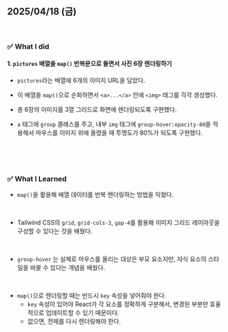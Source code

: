## 2025/04/18 (금)

<br>

### ✅ What I did

#### 1. `pictures` 배열을 `map()` 반복문으로 돌면서 사진 6장 렌더링하기

- `pictures`라는 배열에 6개의 이미지 URL을 담았다.

- 이 배열을 `map()`으로 순회하면서 `<a>...</a>` 안에 `<img>` 태그를 각각 생성했다.

- 총 6장의 이미지를 3열 그리드로 화면에 렌더링되도록 구현했다.

- `a` 태그에 `group` 클래스를 주고, 내부 `img` 태그에 `group-hover:opacity-80`을 적용해서 마우스를 이미지 위에 올렸을 때 투명도가 80%가 되도록 구현했다.

<br>
<br>
<br>

### ✅ What I Learned

- `map()`을 활용해 배열 데이터를 반복 렌더링하는 방법을 익혔다.

<br>

- Tailwind CSS의 `grid`, `grid-cols-3`, `gap-4`를 활용해 이미지 그리드 레이아웃을 구성할 수 있다는 것을 배웠다.

<br>

- `group-hover` 는 실제로 마우스를 올리는 대상은 부모 요소지만, 자식 요소의 스타일을 바꿀 수 있다는 개념을 배웠다.

<br>

- `map()`으로 렌더링할 때는 반드시 `key` 속성을 넣어줘야 한다.
  - `key` 속성이 있어야 React가 각 요소를 정확하게 구분해서, 변경된 부분만 효율적으로 업데이트할 수 있기 때문이다.
  - 없으면, 전체를 다시 렌더링해야 한다.

<br>
